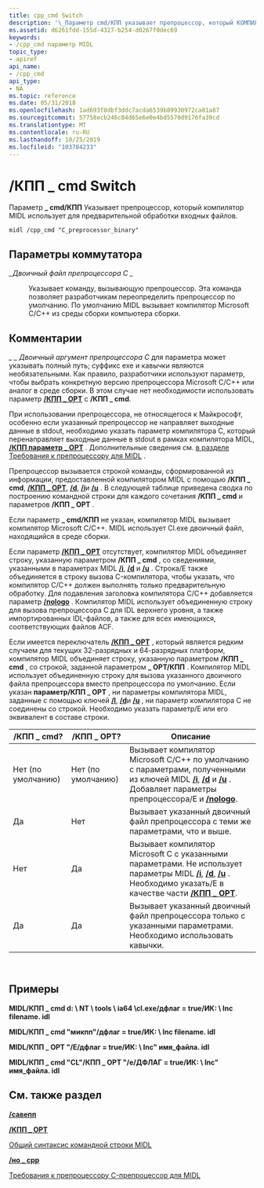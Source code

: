 ```yaml
---
title: cpp_cmd Switch
description: '\_Параметр cmd/КПП указывает препроцессор, который КОМПИЛЯТОР MIDL использует для предварительной обработки входных файлов.'
ms.assetid: d6261fdd-155d-4327-b254-d0267f0dec69
keywords:
- /cpp_cmd параметр MIDL
topic_type:
- apiref
api_name:
- /cpp_cmd
api_type:
- NA
ms.topic: reference
ms.date: 05/31/2018
ms.openlocfilehash: 1ad693f8dbf3ddc7acda6539b89930972ca81a87
ms.sourcegitcommit: 57758ecb246c84d65e6e0e4bd5570d9176fa39cd
ms.translationtype: MT
ms.contentlocale: ru-RU
ms.lasthandoff: 10/25/2019
ms.locfileid: "103784233"
---
```

# <a name="cpp_cmd-switch"></a>/КПП \_ cmd Switch

Параметр **\_ cmd/КПП** Указывает препроцессор, который компилятор MIDL использует для предварительной обработки входных файлов.

``` syntax
midl /cpp_cmd "C_preprocessor_binary"
```

## <a name="switch-options"></a>Параметры коммутатора

<dl> <dt>

*\_Двоичный файл препроцессора C \_* 
</dt> <dd>

Указывает команду, вызывающую препроцессор. Эта команда позволяет разработчикам переопределить препроцессор по умолчанию. По умолчанию MIDL вызывает компилятор Microsoft C/C++ из среды сборки компьютера сборки.

</dd> </dl>

## <a name="remarks"></a>Комментарии

*\_ \_ Двоичный аргумент препроцессора C* для параметра может указывать полный путь; суффикс exe и кавычки являются необязательными. Как правило, разработчики используют параметр, чтобы выбрать конкретную версию препроцессора Microsoft C/C++ или аналог в среде сборки. В этом случае нет необходимости использовать параметр [**/КПП \_ OPT**](-cpp-opt.md) с **/КПП \_ cmd**.

При использовании препроцессора, не относящегося к Майкрософт, особенно если указанный препроцессор не направляет выходные данные в stdout, необходимо указать параметр компилятора C, который перенаправляет выходные данные в stdout в рамках компилятора MIDL, [**/КПП параметр \_ OPT**](-cpp-opt.md) . Дополнительные сведения см. [в разделе Требования к препроцессору для MIDL](c-preprocessor-requirements-for-midl.md) .

Препроцессор вызывается строкой команды, сформированной из информации, предоставленной компилятором MIDL с помощью **/КПП \_ cmd**, [**/КПП \_ OPT**](-cpp-opt.md), [**/d**](-d.md), [**/i**](-i.md)и [**/u**](-u.md) . В следующей таблице приведена сводка по построению командной строки для каждого сочетания **/КПП \_ cmd** и параметров **/КПП \_ OPT** .

Если параметр **\_ cmd/КПП** не указан, компилятор MIDL вызывает компилятор Microsoft C/C++. MIDL использует Cl.exe двоичный файл, находящийся в среде сборки.

Если параметр [**/КПП \_ OPT**](-cpp-opt.md) отсутствует, компилятор MIDL объединяет строку, указанную параметром **/КПП \_ cmd** , со сведениями, указанными в параметрах MIDL [**/i**](-i.md), [**/d**](-d.md) и [**/u**](-u.md) . Строка/E также объединяется в строку вызова C-компилятора, чтобы указать, что компилятор C/C++ должен выполнять только предварительную обработку. Для подавления заголовка компилятора C/C++ добавляется параметр [**/nologo**](-nologo.md) . Компилятор MIDL использует объединенную строку для вызова препроцессора C для IDL верхнего уровня, а также импортированных IDL-файлов, а также для всех имеющихся, соответствующих файлов ACF.

Если имеется переключатель [**/КПП \_ OPT**](-cpp-opt.md) , который является редким случаем для текущих 32-разрядных и 64-разрядных платформ, компилятор MIDL объединяет строку, указанную параметром **/КПП \_ cmd** , со строкой, заданной параметром **\_ OPT/КПП** . Компилятор MIDL использует объединенную строку для вызова указанного двоичного файла препроцессора вместо препроцессора по умолчанию. Если указан **параметр/КПП \_ OPT** , ни параметры компилятора MIDL, заданные с помощью ключей [**/I**](-i.md), [**/d**](-d.md)и [**/u**](-u.md) , ни параметр компилятора C не соединены со строкой. Необходимо указать параметр/E или его эквивалент в составе строки.



| /КПП \_ cmd? | /КПП \_ OPT? | Описание                                                                                                                                                                                                       |
|--------------------|--------------------|-------------------------------------------------------------------------------------------------------------------------------------------------------------------------------------------------------------------|
| Нет (по умолчанию)       | Нет (по умолчанию)       | Вызывает компилятор Microsoft C/C++ по умолчанию с параметрами, полученными из ключей MIDL [**/i**](-i.md), [**/d**](-d.md) и [**/u**](-u.md) . Добавляет параметры препроцессора/E и [**/nologo**](-nologo.md). |
| Да                | Нет                 | Вызывает указанный двоичный файл препроцессора с теми же параметрами, что и выше.                                                                                                                                        |
| Нет                 | Да                | Вызывает компилятор Microsoft C с указанными параметрами. Не использует параметры MIDL [**/i**](-i.md), [**/d**](-d.md), [**/u**](-u.md) . Необходимо указать/E в качестве части [**/КПП \_ OPT**](-cpp-opt.md).             |
| Да                | Да                | Вызывает указанный двоичный файл препроцессора только с указанными параметрами. Необходимо использовать кавычки.                                                                                                                       |



 

## <a name="examples"></a>Примеры

**MIDL/КПП \_ cmd d: \\ NT \\ tools \\ ia64 \\cl.exe/дфлаг = true/ИК: \\ Inc filename. idl**

**MIDL/КПП \_ cmd "микпп"/дфлаг = true/ИК: \\ Inc filename. idl**

**MIDL/КПП \_ OPT "/E/дфлаг = true/ИК: \\ Inc" имя_файла. idl**

**MIDL/КПП \_ cmd "CL"/КПП \_ OPT "/e/ДФЛАГ = true/ИК: \\ Inc" имя_файла. idl**

## <a name="see-also"></a>См. также раздел

<dl> <dt>

[**/савепп**](-savepp.md)
</dt> <dt>

[**/КПП \_ OPT**](-cpp-opt.md)
</dt> <dt>

[Общий синтаксис командной строки MIDL](general-midl-command-line-syntax.md)
</dt> <dt>

[**/но \_ cpp**](-no-cpp-nocpp.md)
</dt> <dt>

[Требования к препроцессору C-препроцессор для MIDL](c-preprocessor-requirements-for-midl.md)
</dt> </dl>

 

 




